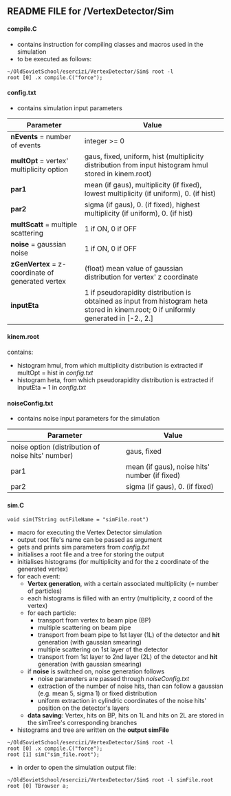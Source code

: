 ## README FILE for /VertexDetector/Sim


#### compile.C
- contains instruction for compiling classes and macros used in the simulation
- to be executed as follows:
```
~/OldSovietSchool/esercizi/VertexDetector/Sim$ root -l
root [0] .x compile.C("force");
```


#### config.txt
- contains simulation input parameters

Parameter | Value
------------ | -------------
**nEvents** = number of events | integer >= 0
**multOpt** = vertex' multiplicity option | gaus, fixed, uniform, hist (multiplicity distribution from input histogram hmul stored in kinem.root)
**par1** | mean (if gaus), multiplicity (if fixed), lowest multiplicity (if uniform), 0. (if hist)
**par2** | sigma (if gaus), 0. (if fixed), highest multiplicity (if uniform), 0. (if hist)
**multScatt** = multiple scattering | 1 if ON, 0 if OFF
**noise** = gaussian noise | 1 if ON, 0 if OFF
**zGenVertex** = z-coordinate of generated vertex | (float) mean value of gaussian distribution for vertex' z coordinate
**inputEta** | 1 if pseudorapidity distribution is obtained as input from histogram heta stored in kinem.root; 0 if uniformly generated in [-2., 2.]


#### kinem.root
contains:
- histogram hmul, from which multiplicity distribution is extracted if multOpt = hist in *config.txt*
- histogram heta, from which pseudorapidity distribution is extracted if inputEta = 1 in *config.txt*


#### noiseConfig.txt
- contains noise input parameters for the simulation

Parameter | Value
------------ | -------------
noise option (distribution of noise hits' number) | gaus, fixed
par1 | mean (if gaus), noise hits' number (if fixed)
par2 | sigma (if gaus), 0. (if fixed)


#### sim.C
```
void sim(TString outFileName = "simFile.root")
```
- macro for executing the Vertex Detector simulation
- output root file's name can be passed as argument
- gets and prints sim parameters from *config.txt*
- initialises a root file and a tree for storing the output
- initialises histograms (for multiplicity and for the z coordinate of the generated vertex)
- for each event:
    - **Vertex generation**, with a certain associated multiplicity (= number of particles)
    - each histograms is filled with an entry (multiplicity, z coord of the vertex)
    - for each particle:
        - transport from vertex to beam pipe (BP)
        - multiple scattering on beam pipe
        - transport from beam pipe to 1st layer (1L) of the detector and **hit** generation (with gaussian smearing)
        - multiple scattering on 1st layer of the detector
        - transport from 1st layer to 2nd layer (2L) of the detector and **hit** generation (with gaussian smearing)
    - if **noise** is switched on, noise generation follows
        - noise parameters are passed through *noiseConfig.txt*
        - extraction of the number of noise hits, than can follow a gaussian (e.g. mean 5, sigma 1) or fixed distribution
        - uniform extraction in cylindric coordinates of the noise hits' position on the detector's layers
    - **data saving**: Vertex, hits on BP, hits on 1L and hits on 2L are stored in the simTree's corresponding branches
- histograms and tree are written on the **output simFile**
```
~/OldSovietSchool/esercizi/VertexDetector/Sim$ root -l
root [0] .x compile.C("force");
root [1] sim("sim_file.root");
```
- in order to open the simulation output file:
```
~/OldSovietSchool/esercizi/VertexDetector/Sim$ root -l simFile.root
root [0] TBrowser a;
```
